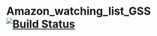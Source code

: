 # Amazon_watching_list_GSS  [![Build Status](https://travis-ci.org/ykohki/Amazon_watching_list_GSS.svg?branch=master)](https://travis-ci.org/ykohki/Amazon_watching_list_GSS)
